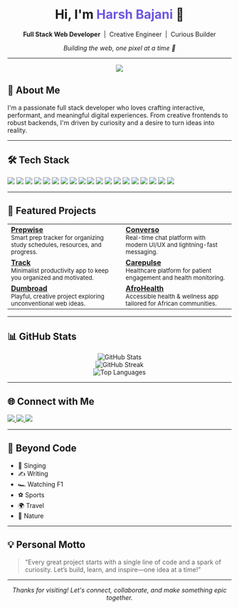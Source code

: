<!-- Dynamic GitHub Profile README for harshbajani -->

<h1 align="center">
  Hi, I'm <span style="color:#6e57e0;">Harsh Bajani</span> 👋
</h1>

<p align="center">
  <b>Full Stack Web Developer</b> &nbsp;|&nbsp; Creative Engineer &nbsp;|&nbsp; Curious Builder
</p>
<p align="center">
  <i>Building the web, one pixel at a time 🚀</i>
</p>

---

<!-- Gradient Divider -->
<p align="center">
  <img src="https://capsule-render.vercel.app/api?type=rect&color=6e57e0,e7baff,fae4e9&height=2&section=footer"/>
</p>

## 🌟 About Me

I'm a passionate full stack developer who loves crafting interactive, performant, and meaningful digital experiences. From creative frontends to robust backends, I'm driven by curiosity and a desire to turn ideas into reality.

---

## 🛠️ Tech Stack

<p>
  <img src="https://img.shields.io/badge/HTML5-E34F26?style=flat-square&logo=html5&logoColor=white"/>
  <img src="https://img.shields.io/badge/CSS3-1572B6?style=flat-square&logo=css3&logoColor=white"/>
  <img src="https://img.shields.io/badge/JavaScript-F7DF1E?style=flat-square&logo=javascript&logoColor=black"/>
  <img src="https://img.shields.io/badge/TypeScript-3178C6?style=flat-square&logo=typescript&logoColor=white"/>
  <img src="https://img.shields.io/badge/React-20232A?style=flat-square&logo=react&logoColor=61DAFB"/>
  <img src="https://img.shields.io/badge/Next.js-000000?style=flat-square&logo=nextdotjs&logoColor=white"/>
  <img src="https://img.shields.io/badge/Three.js-000000?style=flat-square&logo=threedotjs&logoColor=white"/>
  <img src="https://img.shields.io/badge/GSAP-88CE02?style=flat-square&logo=greensock&logoColor=white"/>
  <img src="https://img.shields.io/badge/Framer--Motion-EA4C89?style=flat-square&logo=framer&logoColor=white"/>
  <img src="https://img.shields.io/badge/MongoDB-47A248?style=flat-square&logo=mongodb&logoColor=white"/>
  <img src="https://img.shields.io/badge/PostgreSQL-4169E1?style=flat-square&logo=postgresql&logoColor=white"/>
  <img src="https://img.shields.io/badge/Supabase-3ECF8E?style=flat-square&logo=supabase&logoColor=white"/>
  <img src="https://img.shields.io/badge/Drizzle-9A1E8A?style=flat-square"/>
  <img src="https://img.shields.io/badge/Appwrite-F02E65?style=flat-square&logo=appwrite&logoColor=white"/>
  <img src="https://img.shields.io/badge/Redis-DC382D?style=flat-square&logo=redis&logoColor=white"/>
  <img src="https://img.shields.io/badge/GraphQL-E10098?style=flat-square&logo=graphql&logoColor=white"/>
  <img src="https://img.shields.io/badge/Docker-2496ED?style=flat-square&logo=docker&logoColor=white"/>
  <img src="https://img.shields.io/badge/AWS-232F3E?style=flat-square&logo=amazonaws&logoColor=white"/>
  <img src="https://img.shields.io/badge/GitHub-181717?style=flat-square&logo=github&logoColor=white"/>
</p>

---

## 🚀 Featured Projects

<table>
  <tr>
    <td>
      <b><a href="https://github.com/harshbajani/prepwise">Prepwise</a></b><br/>
      <sub>Smart prep tracker for organizing study schedules, resources, and progress.</sub>
    </td>
    <td>
      <b><a href="https://github.com/harshbajani/converso">Converso</a></b><br/>
      <sub>Real-time chat platform with modern UI/UX and lightning-fast messaging.</sub>
    </td>
  </tr>
  <tr>
    <td>
      <b><a href="https://github.com/harshbajani/track">Track</a></b><br/>
      <sub>Minimalist productivity app to keep you organized and motivated.</sub>
    </td>
    <td>
      <b><a href="https://github.com/harshbajani/carepulse">Carepulse</a></b><br/>
      <sub>Healthcare platform for patient engagement and health monitoring.</sub>
    </td>
  </tr>
  <tr>
    <td>
      <b><a href="https://github.com/harshbajani/dumbroad">Dumbroad</a></b><br/>
      <sub>Playful, creative project exploring unconventional web ideas.</sub>
    </td>
    <td>
      <b><a href="https://github.com/harshbajani/AfroHealth">AfroHealth</a></b><br/>
      <sub>Accessible health & wellness app tailored for African communities.</sub>
    </td>
  </tr>
</table>

---

## 📊 GitHub Stats

<p align="center">
  <img src="https://github-readme-stats.vercel.app/api?username=harshbajani&show_icons=true&theme=github_dark&hide_border=true&hide_title=true" alt="GitHub Stats"/>
  <br/>
  <img src="https://github-readme-streak-stats.herokuapp.com?user=harshbajani&theme=github-dark&hide_border=true" alt="GitHub Streak"/>
  <br/>
  <img src="https://github-readme-stats.vercel.app/api/top-langs/?username=harshbajani&layout=compact&theme=github_dark&hide_border=true" alt="Top Languages"/>
</p>

---

## 🌐 Connect with Me

<p>
  <a href="mailto:harshbajani7@gmail.com">
    <img src="https://img.shields.io/badge/Email-D14836?style=flat-square&logo=gmail&logoColor=white" />
  </a>
  <a href="https://www.linkedin.com/in/harsh-bajani-9689a0172/">
    <img src="https://img.shields.io/badge/LinkedIn-0A66C2?style=flat-square&logo=linkedin&logoColor=white" />
  </a>
  <a href="https://portfolio-updated-chi-hazel.vercel.app/">
    <img src="https://img.shields.io/badge/Portfolio-6e57e0?style=flat-square&logo=vercel&logoColor=white" />
  </a>
</p>

---

## 🎵 Beyond Code

- 🎤 Singing
- ✍️ Writing
- 🏎️ Watching F1
- ⚽ Sports
- 🌍 Travel
- 🌿 Nature

---

## 💡 Personal Motto

> “Every great project starts with a single line of code and a spark of curiosity. Let’s build, learn, and inspire—one idea at a time!”

---

<p align="center">
  <em>Thanks for visiting! Let's connect, collaborate, and make something epic together.</em>
</p>
